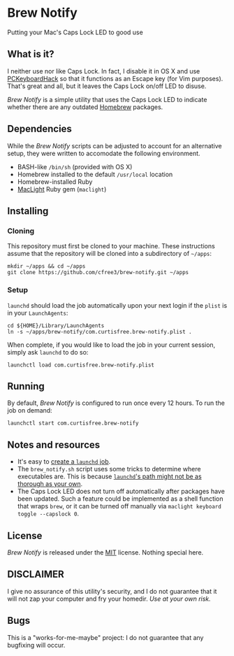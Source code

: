 Brew Notify
===========
Putting your Mac's Caps Lock LED to good use

What is it?
-----------

I neither use nor like Caps Lock. In fact, I disable it in OS X and use
[PCKeyboardHack][pckeyboardhack] so that it functions as an Escape key (for Vim purposes). That's
great and all, but it leaves the Caps Lock on/off LED to disuse.

_Brew Notify_ is a simple utility that uses the Caps Lock LED to indicate whether there are any
outdated [Homebrew][homebrew] packages.

Dependencies
------------

While the _Brew Notify_ scripts can be adjusted to account for an alternative setup, they were
written to accomodate the following environment.

* BASH-like `/bin/sh` (provided with OS X)
* Homebrew installed to the default `/usr/local` location
* Homebrew-installed Ruby
* [MacLight][maclight] Ruby gem (`maclight`)

[homebrew]: http://brew.sh
[maclight]: https://github.com/busyloop/maclight

Installing
----------

### Cloning

This repository must first be cloned to your machine. These instructions assume that the repository
will be cloned into a subdirectory of `~/apps`:

```shell
mkdir ~/apps && cd ~/apps
git clone https://github.com/cfree3/brew-notify.git ~/apps
```

### Setup

`launchd` should load the job automatically upon your next login if the `plist` is in your
`LaunchAgents`:

```shell
cd ${HOME}/Library/LaunchAgents
ln -s ~/apps/brew-notify/com.curtisfree.brew-notify.plist .
```

When complete, if you would like to load the job in your current session, simply ask `launchd` to do
so:

```shell
launchctl load com.curtisfree.brew-notify.plist
```

Running
-------

By default, _Brew Notify_ is configured to run once every 12 hours. To run the job on demand:

```shell
launchctl start com.curtisfree.brew-notify
```

Notes and resources
-------------------

* It's easy to [create a `launchd` job][launchd_job].
* The `brew_notify.sh` script uses some tricks to determine where executables are. This is because
  [`launchd`'s path might not be as thorough as your own][launchd_path].
* The Caps Lock LED does not turn off automatically after packages have been updated. Such a feature
  could be implemented as a shell function that wraps `brew`, or it can be turned off manually
  via `maclight keyboard toggle --capslock 0`.

License
-------
_Brew Notify_ is released under the [MIT][mit] license. Nothing special here.

DISCLAIMER
----------
I give no assurance of this utility's security, and I do not guarantee that it will not zap your
computer and fry your homedir. _Use at your own risk._

Bugs
----
This is a "works-for-me-maybe" project: I do not guarantee that any bugfixing will occur.

[pckeyboardhack]: https://pqrs.org/macosx/keyremap4macbook/pckeyboardhack.html.en
[launchd_job]:    https://developer.apple.com/library/mac/documentation/MacOSX/Conceptual/BPSystemStartup/Chapters/CreatingLaunchdJobs.html
[launchd_path]:   http://forums.macrumors.com/showthread.php?t=1207405
[mit]:            http://www.tldrlegal.com/l/MIT

